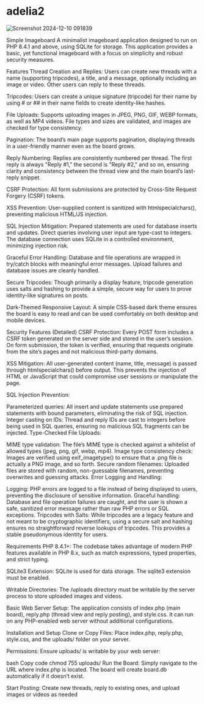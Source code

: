# adelia2




![Screenshot 2024-12-10 091839](https://github.com/user-attachments/assets/4693e2d1-22b0-42b8-bf2f-bac51ddd5463)







Simple Imageboard
A minimalist imageboard application designed to run on PHP 8.4.1 and above, using SQLite for storage. This application provides a basic, yet functional imageboard with a focus on simplicity and robust security measures.

Features
Thread Creation and Replies:
Users can create new threads with a name (supporting tripcodes), a title, and a message, optionally including an image or video. Other users can reply to these threads.

Tripcodes:
Users can create a unique signature (tripcode) for their name by using # or ## in their name fields to create identity-like hashes.

File Uploads:
Supports uploading images in JPEG, PNG, GIF, WEBP formats, as well as MP4 videos. File types and sizes are validated, and images are checked for type consistency.

Pagination:
The board’s main page supports pagination, displaying threads in a user-friendly manner even as the board grows.

Reply Numbering:
Replies are consistently numbered per thread. The first reply is always "Reply #1," the second is "Reply #2," and so on, ensuring clarity and consistency between the thread view and the main board’s last-reply snippet.

CSRF Protection:
All form submissions are protected by Cross-Site Request Forgery (CSRF) tokens.

XSS Prevention:
User-supplied content is sanitized with htmlspecialchars(), preventing malicious HTML/JS injection.

SQL Injection Mitigation:
Prepared statements are used for database inserts and updates. Direct queries involving user input are type-cast to integers. The database connection uses SQLite in a controlled environment, minimizing injection risk.

Graceful Error Handling:
Database and file operations are wrapped in try/catch blocks with meaningful error messages. Upload failures and database issues are cleanly handled.

Secure Tripcodes:
Though primarily a display feature, tripcode generation uses salts and hashing to provide a simple, secure way for users to prove identity-like signatures on posts.

Dark-Themed Responsive Layout:
A simple CSS-based dark theme ensures the board is easy to read and can be used comfortably on both desktop and mobile devices.

Security Features (Detailed)
CSRF Protection:
Every POST form includes a CSRF token generated on the server side and stored in the user’s session. On form submission, the token is verified, ensuring that requests originate from the site’s pages and not malicious third-party domains.

XSS Mitigation:
All user-generated content (name, title, message) is passed through htmlspecialchars() before output. This prevents the injection of HTML or JavaScript that could compromise user sessions or manipulate the page.

SQL Injection Prevention:

Parameterized queries: All insert and update statements use prepared statements with bound parameters, eliminating the risk of SQL injection.
Integer casting on IDs: Thread and reply IDs are cast to integers before being used in SQL queries, ensuring no malicious SQL fragments can be injected.
Type-Checked File Uploads:

MIME type validation: The file’s MIME type is checked against a whitelist of allowed types (jpeg, png, gif, webp, mp4).
Image type consistency check: Images are verified using exif_imagetype() to ensure that a .png file is actually a PNG image, and so forth.
Secure random filenames: Uploaded files are stored with random, non-guessable filenames, preventing overwrites and guessing attacks.
Error Logging and Handling:

Logging: PHP errors are logged to a file instead of being displayed to users, preventing the disclosure of sensitive information.
Graceful handling: Database and file operation failures are caught, and the user is shown a safe, sanitized error message rather than raw PHP errors or SQL exceptions.
Tripcodes with Salts:
While tripcodes are a legacy feature and not meant to be cryptographic identifiers, using a secure salt and hashing ensures no straightforward reverse lookups of tripcodes. This provides a stable pseudonymous identity for users.

Requirements
PHP 8.4.1+:
The codebase takes advantage of modern PHP features available in PHP 8.x, such as match expressions, typed properties, and strict typing.

SQLite3 Extension:
SQLite is used for data storage. The sqlite3 extension must be enabled.

Writable Directories:
The /uploads directory must be writable by the server process to store uploaded images and videos.

Basic Web Server Setup:
The application consists of index.php (main board), reply.php (thread view and reply posting), and style.css. It can run on any PHP-enabled web server without additional configurations.

Installation and Setup
Clone or Copy Files:
Place index.php, reply.php, style.css, and the uploads/ folder on your server.

Permissions:
Ensure uploads/ is writable by your web server:

bash
Copy code
chmod 755 uploads/
Run the Board:
Simply navigate to the URL where index.php is located. The board will create board.db automatically if it doesn’t exist.

Start Posting:
Create new threads, reply to existing ones, and upload images or videos as needed
